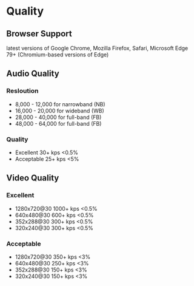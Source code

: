 # Quality

## Browser Support

latest versions of Google Chrome, Mozilla Firefox, Safari, Microsoft Edge 79+ (Chromium-based versions of Edge)

## Audio Quality

### Resloution

- 8,000 - 12,000 for narrowband (NB)
- 16,000 - 20,000 for wideband (WB)
- 28,000 - 40,000 for full-band (FB)
- 48,000 - 64,000 for full-band (FB)

### Quality

- Excellent 30+ kps  <0.5%
- Acceptable 25+ kps <5%

## Video Quality

### Excellent

- 1280x720@30 1000+ kps <0.5%
- 640x480@30  600+ kps  <0.5%
- 352x288@30  300+ kps <0.5%
- 320x240@30  300+ kps <0.5%

### Acceptable

- 1280x720@30 350+ kps <3%
- 640x480@30  250+ kps <3%
- 352x288@30  150+ kps <3%
- 320x240@30  150+ kps <3%
